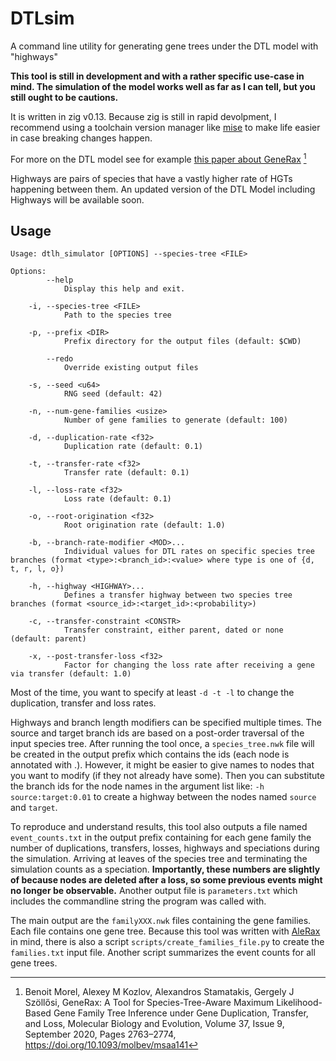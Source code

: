 # DTLsim
A command line utility for generating gene trees under the DTL model with "highways"

**This tool is still in development and with a rather specific use-case in mind. The simulation of the model works well as far as I can tell, but you still ought to be cautions.**

It is written in zig v0.13. Because zig is still in rapid devolpment, I recommend using a toolchain version manager like [mise](https://mise.jdx.dev/) to make life easier in case breaking changes happen.

For more on the DTL model see for example [this paper about GeneRax](https://academic.oup.com/mbe/article/37/9/2763/5851843) [^generax]

Highways are pairs of species that have a vastly higher rate of HGTs happening between them.
An updated version of the DTL Model including Highways will be available soon.

## Usage

```
Usage: dtlh_simulator [OPTIONS] --species-tree <FILE>

Options:
        --help
            Display this help and exit.

    -i, --species-tree <FILE>
            Path to the species tree

    -p, --prefix <DIR>
            Prefix directory for the output files (default: $CWD)

        --redo
            Override existing output files

    -s, --seed <u64>
            RNG seed (default: 42)

    -n, --num-gene-families <usize>
            Number of gene families to generate (default: 100)

    -d, --duplication-rate <f32>
            Duplication rate (default: 0.1)

    -t, --transfer-rate <f32>
            Transfer rate (default: 0.1)

    -l, --loss-rate <f32>
            Loss rate (default: 0.1)

    -o, --root-origination <f32>
            Root origination rate (default: 1.0)

    -b, --branch-rate-modifier <MOD>...
            Individual values for DTL rates on specific species tree branches (format <type>:<branch_id>:<value> where type is one of {d, t, r, l, o})

    -h, --highway <HIGHWAY>...
            Defines a transfer highway between two species tree branches (format <source_id>:<target_id>:<probability>)

    -c, --transfer-constraint <CONSTR>
            Transfer constraint, either parent, dated or none (default: parent)

    -x, --post-transfer-loss <f32>
            Factor for changing the loss rate after receiving a gene via transfer (default: 1.0)
```
Most of the time, you want to specify at least `-d -t -l` to change the duplication, transfer and loss rates.

Highways and branch length modifiers can be specified multiple times.
The source and target branch ids are based on a post-order traversal of the input species tree.
After running the tool once, a `species_tree.nwk` file will be created in the output prefix which contains the ids (each node is annotated with <name>.<id>).
However, it might be easier to give names to nodes that you want to modify (if they not already have some).
Then you can substitute the branch ids for the node names in the argument list like:
`-h source:target:0.01` to create a highway between the nodes named `source` and `target`.

To reproduce and understand results, this tool also outputs a file named `event_counts.txt` in the output prefix containing for each gene family the number of duplications, transfers, losses, highways and speciations during the simulation.
Arriving at leaves of the species tree and terminating the simulation counts as a speciation.
**Importantly, these numbers are slightly of because nodes are deleted after a loss, so some previous events might no longer be observable.**
Another output file is `parameters.txt` which includes the commandline string the program was called with.

The main output are the `familyXXX.nwk` files containing the gene families.
Each file contains one gene tree.
Because this tool was written with [AleRax](https://github.com/BenoitMorel/AleRax) in mind, there is also a script `scripts/create_families_file.py` to create the `families.txt` input file.
Another script summarizes the event counts for all gene trees.

[^generax]: Benoit Morel, Alexey M Kozlov, Alexandros Stamatakis, Gergely J Szöllősi, GeneRax: A Tool for Species-Tree-Aware Maximum Likelihood-Based Gene  Family Tree Inference under Gene Duplication, Transfer, and Loss, Molecular Biology and Evolution, Volume 37, Issue 9, September 2020, Pages 2763–2774, https://doi.org/10.1093/molbev/msaa141

